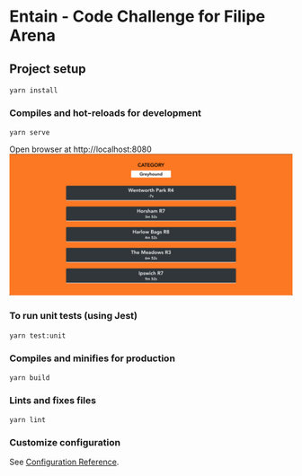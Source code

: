 # Entain - Code Challenge for Filipe Arena

## Project setup
```
yarn install
```

### Compiles and hot-reloads for development
```
yarn serve
```
Open browser at http://localhost:8080
![alt text](./showcase.png)
### To run unit tests (using Jest)
```
yarn test:unit
```

### Compiles and minifies for production
```
yarn build
```

### Lints and fixes files
```
yarn lint
```

### Customize configuration
See [Configuration Reference](https://cli.vuejs.org/config/).
